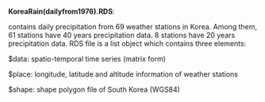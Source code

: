 **KoreaRain(dailyfrom1976).RDS**:

contains daily precipitation from 69 weather stations in Korea. Among them, 61 stations have 40 years precipitation data. 8 stations have 20 years precipitation data. RDS file is a list object which contains three elements:

$data: spatio-temporal time series (matrix form)

$place: longitude, latitude and altitude information of weather stations

$shape: shape polygon file of South Korea (WGS84)